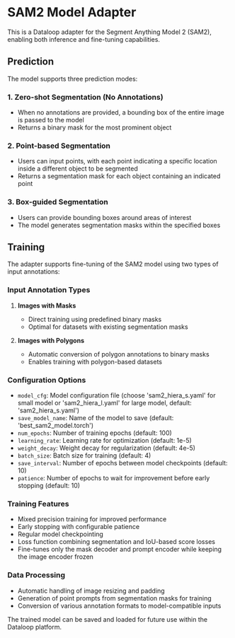 # SAM2 Model Adapter

This is a Dataloop adapter for the Segment Anything Model 2 (SAM2), enabling both inference and fine-tuning capabilities.

## Prediction

The model supports three prediction modes:

### 1. Zero-shot Segmentation (No Annotations)
- When no annotations are provided, a bounding box of the entire image is passed to the model
- Returns a binary mask for the most prominent object

### 2. Point-based Segmentation
- Users can input points, with each point indicating a specific location inside a different object to be segmented
- Returns a segmentation mask for each object containing an indicated point

### 3. Box-guided Segmentation
- Users can provide bounding boxes around areas of interest
- The model generates segmentation masks within the specified boxes

## Training

The adapter supports fine-tuning of the SAM2 model using two types of input annotations:

### Input Annotation Types
1. **Images with Masks**
   - Direct training using predefined binary masks
   - Optimal for datasets with existing segmentation masks

2. **Images with Polygons**
   - Automatic conversion of polygon annotations to binary masks
   - Enables training with polygon-based datasets

### Configuration Options
- `model_cfg`: Model configuration file (choose 'sam2_hiera_s.yaml' for small model or 'sam2_hiera_l.yaml' for large model, default: 'sam2_hiera_s.yaml')
- `save_model_name`: Name of the model to save (default: 'best_sam2_model.torch')
- `num_epochs`: Number of training epochs (default: 100)
- `learning_rate`: Learning rate for optimization (default: 1e-5) 
- `weight_decay`: Weight decay for regularization (default: 4e-5)
- `batch_size`: Batch size for training (default: 4)
- `save_interval`: Number of epochs between model checkpoints (default: 10)
- `patience`: Number of epochs to wait for improvement before early stopping (default: 10)

### Training Features
- Mixed precision training for improved performance
- Early stopping with configurable patience
- Regular model checkpointing
- Loss function combining segmentation and IoU-based score losses
- Fine-tunes only the mask decoder and prompt encoder while keeping the image encoder frozen

### Data Processing
- Automatic handling of image resizing and padding
- Generation of point prompts from segmentation masks for training
- Conversion of various annotation formats to model-compatible inputs

The trained model can be saved and loaded for future use within the Dataloop platform.